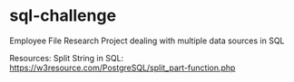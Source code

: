# sql-challenge
Employee File Research Project dealing with multiple data sources in SQL

Resources:
Split String in SQL: https://w3resource.com/PostgreSQL/split_part-function.php 
